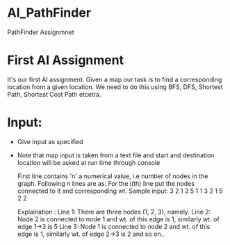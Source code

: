 # AI_PathFinder
PathFinder Assignmnet

# First AI Assignment
It's our first AI assignment. Given a map our task is to find a corresponding location 
from a given location. We need to do this using BFS, DFS, Shortest Path, Shortest Cost Path etcetra.

# Input:
* Give input as specified
* Note that map input is taken from a text file and start and destination location will be asked at run time through console

	First line contains 'n' a numerical value, i.e number of nodes in the graph.
	Following n lines are as:
			For the i(th) line put the nodes connected to it and corresponding wt.
	Sample input: 
	3
	2 1 3 5
	1 1 3 2
	1 5 2 2

	Explaination :
	Line 1: There are three nodes (1, 2, 3), namely.
	Line 2: Node 2 is connected to node 1 and wt. of this edge is 1, similarly wt. of edge 1->3 is 5
	Line 3: Node 1 is connected to node 2 and wt. of this edge is 1, similarly wt. of edge 2->3 is 2
	and so on..
